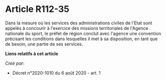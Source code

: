 # Article R112-35

Dans la mesure où les services des administrations civiles de l'Etat sont appelés à concourir à l'exercice des missions
territoriales de l'Agence nationale du sport, le préfet de région conclut avec l'agence une convention précisant les
conditions dans lesquelles il met à sa disposition, en tant que de besoin, une partie de ses services.

**Liens relatifs à cet article**

_Créé par_:

  - Décret n°2020-1010 du 6 août 2020 - art. 1
